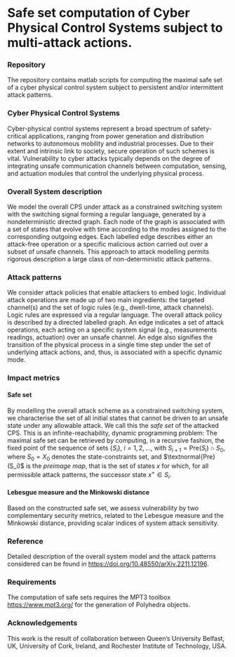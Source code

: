 # Safe set computation of Cyber Physical Control Systems subject to multi-attack actions.

### Repository

The repository contains matlab scripts for computing the maximal safe set of a cyber physical control system subject to persistent and/or intermittent attack patterns. 


### Cyber Physical Control Systems

Cyber-physical control systems represent a broad spectrum of safety-critical applications, ranging from power generation and distribution networks to autonomous mobility and industrial processes. Due to their extent and intrinsic link to society, secure operation of such schemes is vital. Vulnerability to cyber attacks typically depends on the degree of integrating unsafe communication channels between computation, sensing, and actuation modules that control the underlying physical process.

### Overall System description

We model the overall CPS under attack as a constrained switching system with the switching signal forming a regular language, generated by a nondeterministic directed graph. Each node of the graph is associated with a set of states that evolve with time according to the modes assigned to the corresponding outgoing edges. Each labelled edge describes either an attack-free operation or a specific malicious action carried out over a subset of unsafe channels. This approach to attack modelling permits rigorous description a large class of non-deterministic attack patterns. 

### Attack patterns

We consider attack policies that enable attackers to embed logic. Individual attack operations are made up of two main ingredients: the targeted channel(s) and the set of logic rules (e.g., dwell-time, attack channels). Logic rules are expressed via a regular language. The overall attack policy is described by a directed labelled graph. An edge indicates a set of attack operations, each acting on a specific system signal (e.g., measurements readings, actuation) over an unsafe channel. An edge also signifies the transition of the physical process in a single time step under the set of underlying attack actions, and, thus, is associated with a specific dynamic mode.

### Impact metrics

#### Safe set

By modelling the overall attack scheme as a constrained switching system, we characterise the set of all initial states that cannot be driven to an unsafe state under any allowable attack. We call this the _safe set_ of the attacked CPS. This is an infinite-reachability, dynamic programming problem: The maximal safe set can be retrieved by computing, in a recursive fashion, the fixed point of the sequence of sets $\lbrace S_i\rbrace$, $i = 1,2,...$, with
$S_{i+1} = \text{Pre}(S_i) \cap S_0,$ where $S_0 = X_0$ denotes the state-constraints set, and $\textnormal{Pre}(S_i)$ is the _preimage map_, that is the set of states $x$ for which, for all permissible attack patterns, the successor state $x^+\in S_i$. 

#### Lebesgue measure and the Minkowski distance

Based on the constructed safe set, we assess vulnerability by two complementary security metrics, related to the Lebesgue measure and the Minkowski distance,  providing scalar indices of system attack sensitivity.

### Reference

Detailed description of the overall system model and the attack patterns considered can be found in https://doi.org/10.48550/arXiv.2211.12196.

### Requirements

The computation of safe sets requires the MPT3 toolbox https://www.mpt3.org/ for the generation of Polyhedra objects.

### Acknowledgements

This work is the result of collaboration between Queen’s University Belfast, UK, University of Cork, Ireland, and Rochester Institute of Technology, USA.





